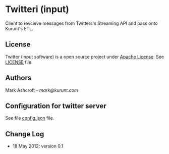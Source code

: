# Twitteri (input) #

Client to revcieve messages from Twitters's Streaming API and pass onto Kurunt's ETL.

## License ##

Twitter (input software) is a open source project under [Apache License](http://www.apache.org/licenses/LICENSE-2.0). See [LICENSE](LICENSE) file.

## Authors ##

Mark Ashcroft - _mark@kurunt.com_

## Configuration for twitter server ##

See file [config.json](config.json) file.

## Change Log ##

- 18 May 2012: version 0.1
